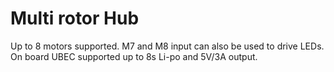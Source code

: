# Multi rotor Hub
Up to 8 motors supported. M7 and M8 input can also be used to drive LEDs.
On board UBEC supported up to 8s Li-po and 5V/3A output.
